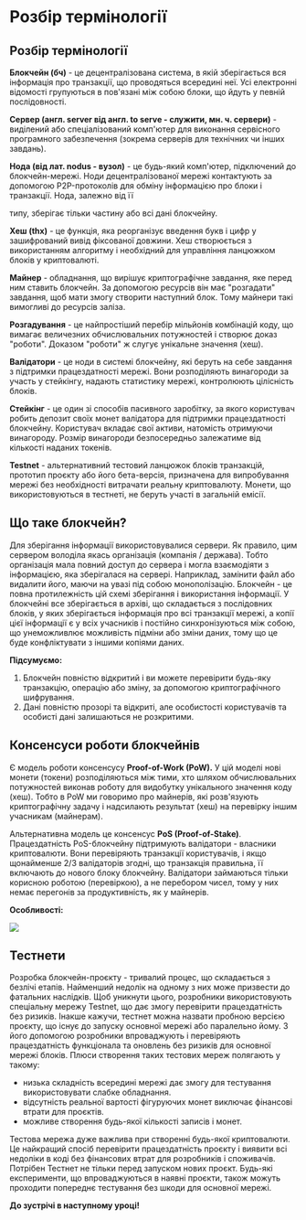 # Розбір термінології

Розбір термінології
-------------------

**Блокчейн (бч)** - це децентралізована система, в якій зберігається вся інформація про транзакції, що проводяться всередині неї. Усі електронні відомості групуються в пов'язані між собою блоки, що йдуть у певній послідовності.

**Сервер (англ. server від англ. to serve - служити, мн. ч. сервери)** \- виділений або спеціалізований комп'ютер для виконання сервісного програмного забезпечення (зокрема серверів для технічних чи інших завдань).

**Нода (від лат. nodus - вузол)** - це будь-який комп'ютер, підключений до блокчейн-мережі. Ноди децентралізованої мережі контактують за допомогою P2P-протоколів для обміну інформацією про блоки і транзакції. Нода, залежно від її

типу, зберігає тільки частину або всі дані блокчейну.

**Хеш (thx)** - це функція, яка реорганізує введення букв і цифр у зашифрований вивід фіксованої довжини. Хеш створюється з використанням алгоритму і необхідний для управління ланцюжком блоків у криптовалюті.

**Майнер** \- обладнання, що вирішує криптографічне завдання, яке перед ним ставить блокчейн. За допомогою ресурсів він має "розгадати" завдання, щоб мати змогу створити наступний блок. Тому майнери такі вимогливі до ресурсів заліза.

**Розгадування** \- це найпростіший перебір мільйонів комбінацій коду, що вимагає величезних обчислювальних потужностей і створює доказ "роботи". Доказом "роботи" ж слугує унікальне значення (хеш).

**Валідатори** \- це ноди в системі блокчейну, які беруть на себе завдання з підтримки працездатності мережі. Вони розподіляють винагороди за участь у стейкінгу, надають статистику мережі, контролюють цілісність блоків.

**Стейкінг** - це один зі способів пасивного заробітку, за якого користувач робить депозит своїх монет валідатора для підтримки працездатності блокчейну. Користувач вкладає свої активи, натомість отримуючи винагороду. Розмір винагороди безпосередньо залежатиме від кількості наданих токенів.

**Testnet** \- альтернативний тестовий ланцюжок блоків транзакцій, прототип проєкту або його бета-версія, призначена для випробування мережі без необхідності витрачати реальну криптовалюту. Монети, що використовуються в тестнеті, не беруть участі в загальній емісії.

Що таке блокчейн?
-----------------

Для зберігання інформації використовувалися сервери. Як правило, цим сервером володіла якась організація (компанія / держава). Тобто організація мала повний доступ до сервера і могла взаємодіяти з інформацією, яка зберігалася на сервері. Наприклад, замінити файл або видалити його, маючи на увазі під собою монополізацію. Блокчейн - це повна протилежність цій схемі зберігання і використання інформації. У блокчейні все зберігається в архіві, що складається з послідовних блоків, у яких зберігається інформація про всі транзакції мережі, а копії цієї інформації є у всіх учасників і постійно синхронізуються між собою, що унеможливлює можливість підміни або зміни даних, тому що це буде конфліктувати з іншими копіями даних.

**Підсумуємо:**

1.  Блокчейн повністю відкритий і ви можете перевірити будь-яку транзакцію, операцію або зміну, за допомогою криптографічного шифрування.
2.  Дані повністю прозорі та відкриті, але особистості користувачів та особисті дані залишаються не розкритими.

Консенсуси роботи блокчейнів
----------------------------

Є модель роботи консенсусу **Proof-of-Work (PoW).** У цій моделі нові монети (токени) розподіляються між тими, хто шляхом обчислювальних потужностей виконав роботу для видобутку унікального значення коду (хеш). Тобто в PoW ми говоримо про майнерів, які розв'язують криптографічну задачу і надсилають результат (хеш) на перевірку іншим учасникам (майнерам).

Альтернативна модель це консенсус **PoS (Proof-of-Stake)**. Працездатність PoS-блокчейну підтримують валідатори - власники криптовалюти. Вони перевіряють транзакції користувачів, і якщо щонайменше 2/3 валідаторів згодні, що транзакція правильна, її включають до нового блоку блокчейну. Валідатори займаються тільки корисною роботою (перевіркою), а не перебором чисел, тому у них немає перегонів за продуктивність, як у майнерів.

**Особливості:**

**![](https://auspicious-headline-1a1.notion.site/image/https%3A%2F%2Fimg4.teletype.in%2Ffiles%2Ff7%2F9c%2Ff79cb8a5-1de6-41a6-ad62-45a205d3d261.png?id=4c923742-7c0a-433f-9fe3-55020200e489&table=block&spaceId=23fb39d4-a529-47b3-8f43-438f90005b5a&width=1920&userId=&cache=v2)**

Тестнети
--------

Розробка блокчейн-проєкту - тривалий процес, що складається з безлічі етапів. Найменший недолік на одному з них може призвести до фатальних наслідків. Щоб уникнути цього, розробники використовують спеціальну мережу Testnet, що дає змогу перевірити працездатність без ризиків. Інакше кажучи, тестнет можна назвати пробною версією проєкту, що існує до запуску основної мережі або паралельно йому. З його допомогою розробники впроваджують і перевіряють працездатність функціонала та оновлень без ризиків для основної мережі блоків. Плюси створення таких тестових мереж полягають у такому:

*   низька складність всередині мережі дає змогу для тестування використовувати слабке обладнання.
*   відсутність реальної вартості фігуруючих монет виключає фінансові втрати для проєктів.
*   можливе створення будь-якої кількості записів і монет.

Тестова мережа дуже важлива при створенні будь-якої криптовалюти. Це найкращий спосіб перевірити працездатність проєкту і виявити всі недоліки в коді без фінансових втрат для розробників і споживачів. Потрібен Тестнет не тільки перед запуском нових проєкт. Будь-які експерименти, що впроваджуються в наявні проєкти, також можуть проходити попереднє тестування без шкоди для основної мережі.

**До зустрічі в наступному уроці!**